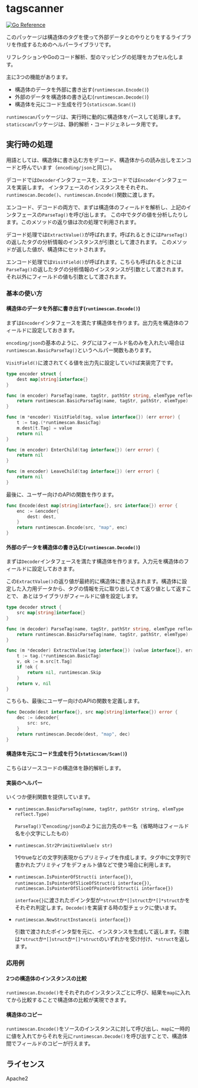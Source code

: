 # tagscanner

[![Go Reference](https://pkg.go.dev/badge/gitlab.com/osaki-lab/tagscanner.svg)](https://pkg.go.dev/gitlab.com/osaki-lab/tagscanner)

このパッケージは構造体のタグを使って外部データとのやりとりをするライブラリを作成するためのヘルパーライブラリです。

リフレクションやGoのコード解析、型のマッピングの処理をカプセル化します。

主に3つの機能があります。

* 構造体のデータを外部に書き出す(``runtimescan.Encode()``)
* 外部のデータを構造体の書き込む(``runtimescan.Decode()``)
* 構造体を元にコード生成を行う(``staticscan.Scan()``)

``runtimescan``パッケージは、実行時に動的に構造体をパースして処理します。
``staticscan``パッケージは、静的解析・コードジェネレータ用です。

## 実行時の処理

用語としては、構造体に書き込む方をデコード、構造体からの読み出しをエンコードと呼んでいます（``encoding/json``と同じ）。

デコードでは``Decoder``インタフェースを、エンコードでは``Encoder``インタフェースを実装します。
インタフェースのインスタンスをそれぞれ、``runtimescan.Decode()``、``runtimescan.Encode()``関数に渡します。

エンコード、デコードの両方で、まずは構造体のフィールドを解析し、上記のインタフェースの``ParseTag()``を呼び出します。
この中でタグの値を分析したりします。このメソッドの返り値は次の処理で利用されます。

デコード処理では``ExtractValue()``が呼ばれます。呼ばれるときには``ParseTag()``の返したタグの分析情報のインスタンスが引数として渡されます。
このメソッドが返した値が、構造体にセットされます。

エンコード処理では``VisitField()``が呼ばれます。こちらも呼ばれるときには``ParseTag()``の返したタグの分析情報のインスタンスが引数として渡されます。
それ以外にフィールドの値も引数として渡されます。

### 基本の使い方

#### 構造体のデータを外部に書き出す(``runtimescan.Encode()``)

まずは``Encoder``インタフェースを満たす構造体を作ります。出力先を構造体のフィールドに設定しておきます。

``encoding/json``の基本のように、タグにはフィールド名のみを入れたい場合は``runtimescan.BasicParseTag()``というヘルパー関数もあります。

``VisitField()``に渡されてくる値を出力先に設定していけば実装完了です。

```go
type encoder struct {
	dest map[string]interface{}
}

func (m encoder) ParseTag(name, tagStr, pathStr string, elemType reflect.Type) (tag interface{}, err error) {
	return runtimescan.BasicParseTag(name, tagStr, pathStr, elemType)
}

func (m *encoder) VisitField(tag, value interface{}) (err error) {
	t := tag.(*runtimescan.BasicTag)
	m.dest[t.Tag] = value
	return nil
}

func (m encoder) EnterChild(tag interface{}) (err error) {
	return nil
}

func (m encoder) LeaveChild(tag interface{}) (err error) {
	return nil
}
```

最後に、ユーザー向けのAPIの関数を作ります。

```go
func Encode(dest map[string]interface{}, src interface{}) error {
	enc := &encoder{
		dest: dest,
	}
	return runtimescan.Encode(src, "map", enc)
}
```

#### 外部のデータを構造体の書き込む(``runtimescan.Decode()``)

まずは``Decoder``インタフェースを満たす構造体を作ります。入力元を構造体のフィールドに設定しておきます。

この``ExtractValue()``の返り値が最終的に構造体に書き込まれます。構造体に設定した入力用データから、タグの情報を元に取り出してきて返り値として返すことで、
あとはライブラリがフィールドに値を設定します。

```go
type decoder struct {
	src map[string]interface{}
}

func (m decoder) ParseTag(name, tagStr, pathStr string, elemType reflect.Type) (tag interface{}, err error) {
	return runtimescan.BasicParseTag(name, tagStr, pathStr, elemType)
}

func (m *decoder) ExtractValue(tag interface{}) (value interface{}, err error) {
	t := tag.(*runtimescan.BasicTag)
	v, ok := m.src[t.Tag]
	if !ok {
		return nil, runtimescan.Skip
	}
	return v, nil
}
```

こちらも、最後にユーザー向けのAPIの関数を定義します。

```go
func Decode(dest interface{}, src map[string]interface{}) error {
	dec := &decoder{
		src: src,
	}
	return runtimescan.Decode(dest, "map", dec)
}


```

#### 構造体を元にコード生成を行う(``staticscan/Scan()``)

こちらはソースコードの構造体を静的解析します。

#### 実装のヘルパー

いくつか便利関数を提供しています。

* ``runtimescan.BasicParseTag(name, tagStr, pathStr string, elemType reflect.Type)``

  ``ParseTag()``で``encoding/json``のように出力先のキー名（省略時はフィールド名を小文字にしたもの）

* ``runtimescan.Str2PrimitiveValue(v str)``

  1やtrueなどの文字列表現からプリミティブを作成します。タグ中に文字列で書かれたプリミティブをデフォルト値などで使う場合に利用します。

* ``runtimescan.IsPointerOfStruct(i interface{})``, ``runtimescan.IsPointerOfSliceOfStruct(i interface{})``, ``runtimescan.IsPointerOfSliceOfPointerOfStruct(i interface{})``

  ``interface{}``に渡されたポインタ型が``*struct``か``*[]struct``か``*[]*struct``かをそれぞれ判定します。``Decode()``を実装する時の型チェックに使います。

* ``runtimescan.NewStructInstance(i interface{})``

  引数で渡されたポインタ型を元に、インスタンスを生成して返します。引数は``*struct``か``*[]struct``か``*[]*struct``のいずれかを受け付け、``*struct``を返します。

### 応用例


#### 2つの構造体のインスタンスの比較

``runtimescan.Encode()``をそれぞれのインスタンスごとに呼び、結果を``map``に入れてから比較することで構造体の比較が実現できます。

#### 構造体のコピー

``runtimescan.Encode()``をソースのインスタンスに対して呼び出し、``map``に一時的に値を入れてからそれを元に``runtimescan.Decode()``を呼び出すことで、構造体間でフィールドのコピーが行えます。

## ライセンス

Apache2
